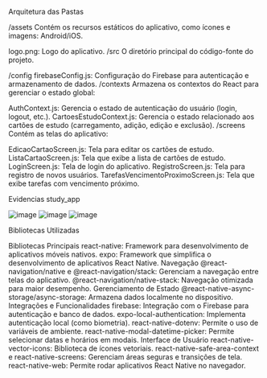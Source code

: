 Arquitetura das Pastas

/assets
Contém os recursos estáticos do aplicativo, como ícones e imagens: Android/iOS.

logo.png: Logo do aplicativo.
/src
O diretório principal do código-fonte do projeto.

/config
firebaseConfig.js: Configuração do Firebase para autenticação e armazenamento de dados.
/contexts
Armazena os contextos do React para gerenciar o estado global:

AuthContext.js: Gerencia o estado de autenticação do usuário (login, logout, etc.).
CartoesEstudoContext.js: Gerencia o estado relacionado aos cartões de estudo (carregamento, adição, edição e exclusão).
/screens
Contém as telas do aplicativo:

EdicaoCartaoScreen.js: Tela para editar os cartões de estudo.
ListaCartaoScreen.js: Tela que exibe a lista de cartões de estudo.
LoginScreen.js: Tela de login do aplicativo.
RegistroScreen.js: Tela para registro de novos usuários.
TarefasVencimentoProximoScreen.js: Tela que exibe tarefas com vencimento próximo.

Evidencias study_app

![image](https://github.com/user-attachments/assets/f21087f6-895c-4599-9aba-29b02ca8ed88)
![image](https://github.com/user-attachments/assets/df4fae70-6b0d-4e62-9405-278fc3d1b586)
![image](https://github.com/user-attachments/assets/5a6024b9-090e-4723-8009-7469324f8908)

Bibliotecas Utilizadas

Bibliotecas Principais
react-native: Framework para desenvolvimento de aplicativos móveis nativos.
expo: Framework que simplifica o desenvolvimento de aplicativos React Native.
Navegação
@react-navigation/native e @react-navigation/stack: Gerenciam a navegação entre telas do aplicativo.
@react-navigation/native-stack: Navegação otimizada para maior desempenho.
Gerenciamento de Estado
@react-native-async-storage/async-storage: Armazena dados localmente no dispositivo.
Integrações e Funcionalidades
firebase: Integração com o Firebase para autenticação e banco de dados.
expo-local-authentication: Implementa autenticação local (como biometria).
react-native-dotenv: Permite o uso de variáveis de ambiente.
react-native-modal-datetime-picker: Permite selecionar datas e horários em modais.
Interface de Usuário
react-native-vector-icons: Biblioteca de ícones vetoriais.
react-native-safe-area-context e react-native-screens: Gerenciam áreas seguras e transições de tela.
react-native-web: Permite rodar aplicativos React Native no navegador.


